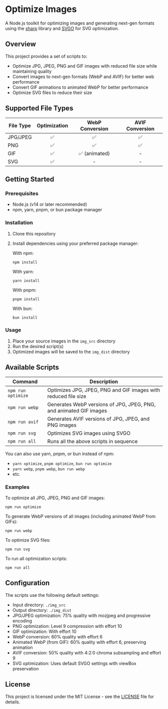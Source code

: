 # Optimize Images

A Node.js toolkit for optimizing images and generating next-gen formats using the [sharp](https://sharp.pixelplumbing.com/ "sharp - High performance Node.js image processing") library and [SVGO](https://github.com/svg/svgo) for SVG optimization.

## Overview

This project provides a set of scripts to:
- Optimize JPG, JPEG, PNG and GIF images with reduced file size while maintaining quality
- Convert images to next-gen formats (WebP and AVIF) for better web performance
- Convert GIF animations to animated WebP for better performance
- Optimize SVG files to reduce their size

## Supported File Types

| File Type | Optimization | WebP Conversion | AVIF Conversion |
|-----------|:------------:|:---------------:|:---------------:|
| JPG/JPEG  | ✅           | ✅              | ✅              |
| PNG       | ✅           | ✅              | ✅              |
| GIF       | ✅           | ✅ (animated)   | -               |
| SVG       | ✅           | -               | -               |

## Getting Started

### Prerequisites

- Node.js (v14 or later recommended)
- npm, yarn, pnpm, or bun package manager

### Installation

1. Clone this repository
2. Install dependencies using your preferred package manager:

   With npm:
   ```
   npm install
   ```

   With yarn:
   ```
   yarn install
   ```

   With pnpm:
   ```
   pnpm install
   ```

   With bun:
   ```
   bun install
   ```

### Usage

1. Place your source images in the `img_src` directory
2. Run the desired script(s)
3. Optimized images will be saved to the `img_dist` directory

## Available Scripts

| Command | Description |
|---------|-------------|
| `npm run optimize` | Optimizes JPG, JPEG, PNG and GIF images with reduced file size |
| `npm run webp` | Generates WebP versions of JPG, JPEG, PNG, and animated GIF images |
| `npm run avif` | Generates AVIF versions of JPG, JPEG, and PNG images |
| `npm run svg` | Optimizes SVG images using SVGO |
| `npm run all` | Runs all the above scripts in sequence |

You can also use yarn, pnpm, or bun instead of npm:
- `yarn optimize`, `pnpm optimize`, `bun run optimize`
- `yarn webp`, `pnpm webp`, `bun run webp`
- etc.

### Examples

To optimize all JPG, JPEG, PNG and GIF images:
```
npm run optimize
```

To generate WebP versions of all images (including animated WebP from GIFs):
```
npm run webp
```

To optimize SVG files:
```
npm run svg
```

To run all optimization scripts:
```
npm run all
```

## Configuration

The scripts use the following default settings:

- Input directory: `./img_src`
- Output directory: `./img_dist`
- JPG/JPEG optimization: 75% quality with mozjpeg and progressive encoding
- PNG optimization: Level 9 compression with effort 10
- GIF optimization: With effort 10
- WebP conversion: 60% quality with effort 6
- Animated WebP (from GIF): 60% quality with effort 6, preserving animation
- AVIF conversion: 50% quality with 4:2:0 chroma subsampling and effort 9
- SVG optimization: Uses default SVGO settings with viewBox preservation

## License

This project is licensed under the MIT License - see the [LICENSE](LICENSE) file for details.

